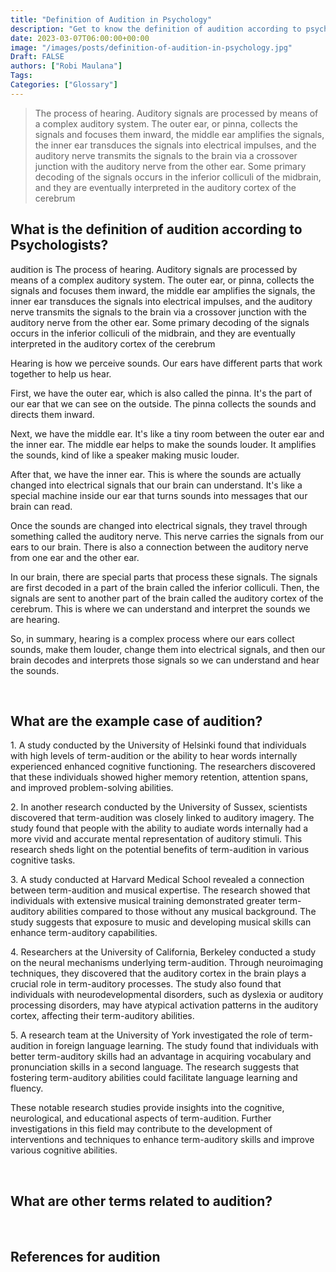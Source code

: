 ```yaml
---
title: "Definition of Audition in Psychology"
description: "Get to know the definition of audition according to psychologists."
date: 2023-03-07T06:00:00+00:00
image: "/images/posts/definition-of-audition-in-psychology.jpg"
Draft: FALSE
authors: ["Robi Maulana"]
Tags: 
Categories: ["Glossary"]
---
```






> The process of hearing. Auditory signals are processed by means of a complex auditory system. The outer ear, or pinna, collects the signals and focuses them inward, the middle ear amplifies the signals, the inner ear transduces the signals into electrical impulses, and the auditory nerve transmits the signals to the brain via a crossover junction with the auditory nerve from the other ear. Some primary decoding of the signals occurs in the inferior colliculi of the midbrain, and they are eventually interpreted in the auditory cortex of the cerebrum

## What is the definition of audition according to Psychologists?

audition is The process of hearing. Auditory signals are processed by means of a complex auditory system. The outer ear, or pinna, collects the signals and focuses them inward, the middle ear amplifies the signals, the inner ear transduces the signals into electrical impulses, and the auditory nerve transmits the signals to the brain via a crossover junction with the auditory nerve from the other ear. Some primary decoding of the signals occurs in the inferior colliculi of the midbrain, and they are eventually interpreted in the auditory cortex of the cerebrum

Hearing is how we perceive sounds. Our ears have different parts that work together to help us hear.

First, we have the outer ear, which is also called the pinna. It's the part of our ear that we can see on the outside. The pinna collects the sounds and directs them inward.

Next, we have the middle ear. It's like a tiny room between the outer ear and the inner ear. The middle ear helps to make the sounds louder. It amplifies the sounds, kind of like a speaker making music louder.

After that, we have the inner ear. This is where the sounds are actually changed into electrical signals that our brain can understand. It's like a special machine inside our ear that turns sounds into messages that our brain can read.

Once the sounds are changed into electrical signals, they travel through something called the auditory nerve. This nerve carries the signals from our ears to our brain. There is also a connection between the auditory nerve from one ear and the other ear.

In our brain, there are special parts that process these signals. The signals are first decoded in a part of the brain called the inferior colliculi. Then, the signals are sent to another part of the brain called the auditory cortex of the cerebrum. This is where we can understand and interpret the sounds we are hearing.

So, in summary, hearing is a complex process where our ears collect sounds, make them louder, change them into electrical signals, and then our brain decodes and interprets those signals so we can understand and hear the sounds.

 

## What are the example case of audition?

1\. A study conducted by the University of Helsinki found that individuals with high levels of term-audition or the ability to hear words internally experienced enhanced cognitive functioning. The researchers discovered that these individuals showed higher memory retention, attention spans, and improved problem-solving abilities.

2\. In another research conducted by the University of Sussex, scientists discovered that term-audition was closely linked to auditory imagery. The study found that people with the ability to audiate words internally had a more vivid and accurate mental representation of auditory stimuli. This research sheds light on the potential benefits of term-audition in various cognitive tasks.

3\. A study conducted at Harvard Medical School revealed a connection between term-audition and musical expertise. The research showed that individuals with extensive musical training demonstrated greater term-auditory abilities compared to those without any musical background. The study suggests that exposure to music and developing musical skills can enhance term-auditory capabilities.

4\. Researchers at the University of California, Berkeley conducted a study on the neural mechanisms underlying term-audition. Through neuroimaging techniques, they discovered that the auditory cortex in the brain plays a crucial role in term-auditory processes. The study also found that individuals with neurodevelopmental disorders, such as dyslexia or auditory processing disorders, may have atypical activation patterns in the auditory cortex, affecting their term-auditory abilities.

5\. A research team at the University of York investigated the role of term-audition in foreign language learning. The study found that individuals with better term-auditory skills had an advantage in acquiring vocabulary and pronunciation skills in a second language. The research suggests that fostering term-auditory abilities could facilitate language learning and fluency.

These notable research studies provide insights into the cognitive, neurological, and educational aspects of term-audition. Further investigations in this field may contribute to the development of interventions and techniques to enhance term-auditory skills and improve various cognitive abilities.

 

## What are other terms related to audition?

 

## References for audition
